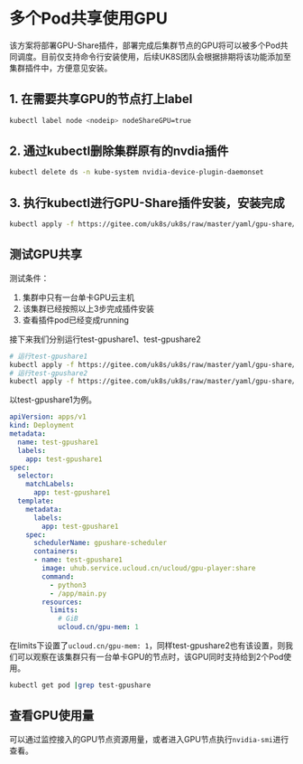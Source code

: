 # 多个Pod共享使用GPU

该方案将部署GPU-Share插件，部署完成后集群节点的GPU将可以被多个Pod共同调度。目前仅支持命令行安装使用，后续UK8S团队会根据排期将该功能添加至集群插件中，方便意见安装。

## 1. 在需要共享GPU的节点打上label

```bash
kubectl label node <nodeip> nodeShareGPU=true
```

## 2. 通过kubectl删除集群原有的nvdia插件

```bash
kubectl delete ds -n kube-system nvidia-device-plugin-daemonset
```

## 3. 执行kubectl进行GPU-Share插件安装，安装完成

```bash
kubectl apply -f https://gitee.com/uk8s/uk8s/raw/master/yaml/gpu-share/1.0.0.yml
```

## 测试GPU共享

测试条件：
1. 集群中只有一台单卡GPU云主机
2. 该集群已经按照以上3步完成插件安装
3. 查看插件pod已经变成running

接下来我们分别运行test-gpushare1、test-gpushare2


```bash
# 运行test-gpushare1
kubectl apply -f https://gitee.com/uk8s/uk8s/raw/master/yaml/gpu-share/test-gpushare1.yaml
# 运行test-gpushare2
kubectl apply -f https://gitee.com/uk8s/uk8s/raw/master/yaml/gpu-share/test-gpushare2.yaml
```

以test-gpushare1为例。

```yaml
apiVersion: apps/v1
kind: Deployment
metadata:
  name: test-gpushare1
  labels:
    app: test-gpushare1
spec:
  selector:
    matchLabels:
      app: test-gpushare1
  template:
    metadata:
      labels:
        app: test-gpushare1
    spec:
      schedulerName: gpushare-scheduler
      containers:
      - name: test-gpushare1
        image: uhub.service.ucloud.cn/ucloud/gpu-player:share
        command:
          - python3
          - /app/main.py
        resources:
          limits:
            # GiB
            ucloud.cn/gpu-mem: 1
```

在limits下设置了`ucloud.cn/gpu-mem: 1`，同样test-gpushare2也有该设置，则我们可以观察在该集群只有一台单卡GPU的节点时，该GPU同时支持给到2个Pod使用。

```bash
kubectl get pod |grep test-gpushare
```

## 查看GPU使用量

可以通过监控接入的GPU节点资源用量，或者进入GPU节点执行`nvidia-smi`进行查看。

 
